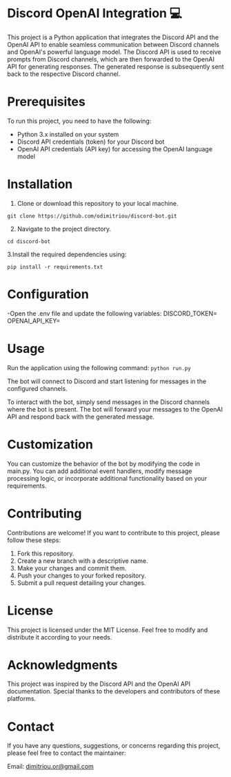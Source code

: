 # **Discord OpenAI Integration** 💻

This project is a Python application that integrates the Discord API and the OpenAI API to enable seamless communication between Discord channels and OpenAI's powerful language model. The Discord API is used to receive prompts from Discord channels, which are then forwarded to the OpenAI API for generating responses. The generated response is subsequently sent back to the respective Discord channel.

# **Prerequisites**

To run this project, you need to have the following:

- Python 3.x installed on your system
- Discord API credentials (token) for your Discord bot
- OpenAI API credentials (API key) for accessing the OpenAI language model

# **Installation**

1. Clone or download this repository to your local machine.

`git clone https://github.com/odimitriou/discord-bot.git`

2. Navigate to the project directory.

`cd discord-bot`

3.Install the required dependencies using:

`pip install -r requirements.txt`

# **Configuration**

-Open the .env file and update the following variables:
DISCORD_TOKEN= <your-discord-bot-token>
OPENAI_API_KEY= <your-openai-api-key>

# **Usage**
Run the application using the following command:
`python run.py`

The bot will connect to Discord and start listening for messages in the configured channels.

To interact with the bot, simply send messages in the Discord channels where the bot is present. The bot will forward your messages to the OpenAI API and respond back with the generated message.

# **Customization**
You can customize the behavior of the bot by modifying the code in main.py. You can add additional event handlers, modify message processing logic, or incorporate additional functionality based on your requirements.

# **Contributing**
Contributions are welcome! If you want to contribute to this project, please follow these steps:

1. Fork this repository.
2. Create a new branch with a descriptive name.
3. Make your changes and commit them.
4. Push your changes to your forked repository.
5. Submit a pull request detailing your changes.

# **License**
This project is licensed under the MIT License. Feel free to modify and distribute it according to your needs.

# **Acknowledgments**
This project was inspired by the Discord API and the OpenAI API documentation. Special thanks to the developers and contributors of these platforms.

# **Contact**
If you have any questions, suggestions, or concerns regarding this project, please feel free to contact the maintainer:

Email: dimitriou.or@gmail.com
